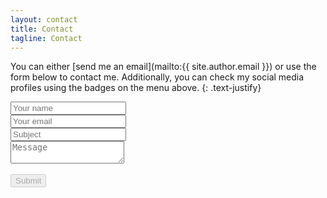 ```yaml
---
layout: contact
title: Contact
tagline: Contact
---
```


You can either [send me an email](mailto:{{ site.author.email }}) or use the form below to contact me. Additionally, you can check my social media profiles using the badges on the menu above.
{: .text-justify}

<form name="gform" id="gform" enctype="text/plain" action="https://docs.google.com/forms/d/e/1FAIpQLSd0lJ-zLQWgloEF2uprhcq3wyC_VAZdcUOnKPZIjtL5GL8WaQ/formResponse?" target="hidden_iframe" onsubmit="submitted=true;">
    <input type="text" name="entry.1618971472" id="entry.1618971472" placeholder="Your name" class="contact-input" required>
  <br>
    <input type="email" name="entry.533857662" id="entry.533857662" placeholder="Your email" class="contact-input" required>
  <br>
    <input type="text" name="entry.2103130039" id="entry.2103130039" placeholder="Subject" class="contact-input" required>
  <br>
    <textarea name="message" name="entry.372610863" id="entry.372610863" placeholder="Message" class="contact-message" required></textarea>
  <div id ="captcha"></div>
  <br>
  <input type="submit" id="submit" value="Submit"  disabled="disabled">
</form>
<iframe name="hidden_iframe" id="hidden_iframe" style="display:none;" onload="if(submitted) { alertAndRedirect() }"></iframe>